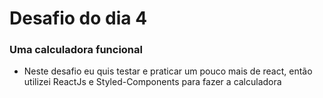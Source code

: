 # Desafio do dia 4

### Uma calculadora funcional

- Neste desafio eu quis testar e praticar um pouco mais de react, então utilizei ReactJs e Styled-Components para fazer a calculadora 